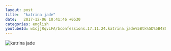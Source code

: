 ```yaml
---
layout: post
title:  "katrina jade"
date:   2017-12-06 10:41:46 +0530
categories: english
youtubeId: w1cjjRqvLFA/bconfessions.17.11.24.katrina.jade%5Btk%5D%5B480p%5D.mp4
---
```


![katrina jade](http://thumb.oloadcdn.net/splash/r71lBZiuFms/xr9Y87nmG2Q.jpg)

<!--more-->


